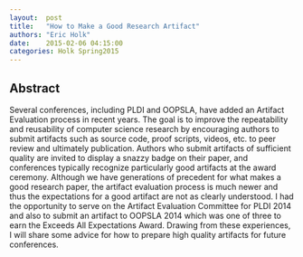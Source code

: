 ```yaml
--- 
layout:  post 
title:   "How to Make a Good Research Artifact"
authors: "Eric Holk" 
date:    2015-02-06 04:15:00 
categories: Holk Spring2015
--- 
```

## Abstract

Several conferences, including PLDI and OOPSLA, have added an Artifact
Evaluation process in recent years. The goal is to improve the repeatability and
reusability of computer science research by encouraging authors to submit
artifacts such as source code, proof scripts, videos, etc. to peer review and
ultimately publication. Authors who submit artifacts of sufficient quality are
invited to display a snazzy badge on their paper, and conferences typically
recognize particularly good artifacts at the award ceremony. Although we have
generations of precedent for what makes a good research paper, the artifact
evaluation process is much newer and thus the expectations for a good artifact
are not as clearly understood. I had the opportunity to serve on the Artifact
Evaluation Committee for PLDI 2014 and also to submit an artifact to OOPSLA 2014
which was one of three to earn the Exceeds All Expectations Award. Drawing from
these experiences, I will share some advice for how to prepare high quality
artifacts for future conferences.


